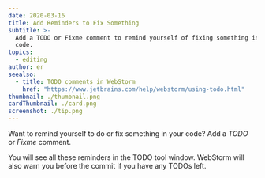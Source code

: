 ```yaml
---
date: 2020-03-16
title: Add Reminders to Fix Something
subtitle: >-
  Add a TODO or Fixme comment to remind yourself of fixing something in your
  code.
topics:
  - editing
author: er
seealso:
  - title: TODO comments in WebStorm
    href: "https://www.jetbrains.com/help/webstorm/using-todo.html"
thumbnail: ./thumbnail.png
cardThumbnail: ./card.png
screenshot: ./tip.png
---
```


Want to remind yourself to do or fix something in your code? Add a _TODO_ or _Fixme_ comment.

You will see all these reminders in the TODO tool window. WebStorm will also warn you before the commit if you have any TODOs left.
